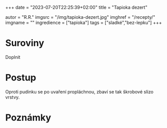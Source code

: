 +++
date = "2023-07-20T22:25:39+02:00"
title = "Tapioka dezert"

autor = "R.R."
imgsrc = "/img/tapioka-dezert.jpg"
imghref = "/recepty/"
imgname = ""
ingredience = ["tapioka"]
tags = ["sladké","bez-lepku"]
+++

# Suroviny
Doplnit


# Postup
Oproti pudinku se po uvaření propláchnou, zbaví se tak škrobové slizo vrstvy.


# Poznámky


<!--
-->
